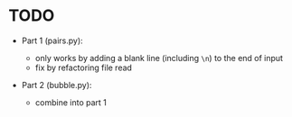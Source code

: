# TODO

- Part 1 (pairs.py):
  - only works by adding a blank line (including `\n`) to the end of input
  - fix by refactoring file read

- Part 2 (bubble.py):
  - combine into part 1
